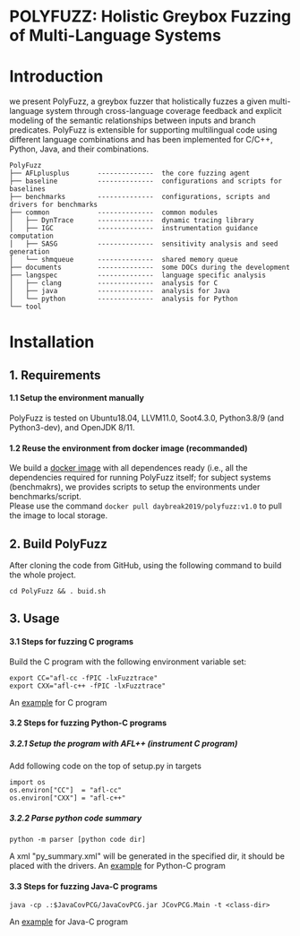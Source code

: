# POLYFUZZ: Holistic Greybox Fuzzing of Multi-Language Systems


# Introduction
we present PolyFuzz, a greybox fuzzer that holistically fuzzes a given multi-language system through cross-language coverage feedback and explicit modeling of the semantic relationships between inputs and branch predicates. PolyFuzz is extensible for supporting multilingual code using different language combinations and has been implemented for C/C++, Python, Java, and their combinations.

```
PolyFuzz
├── AFLplusplus       --------------  the core fuzzing agent
├── baseline          --------------  configurations and scripts for baselines
├── benchmarks        --------------  configurations, scripts and drivers for benchmarks
├── common            --------------  common modules
│   ├── DynTrace      --------------  dynamic tracing library
│   ├── IGC           --------------  instrumentation guidance computation
│   ├── SASG          --------------  sensitivity analysis and seed generation
│   └── shmqueue      --------------  shared memory queue
├── documents         --------------  some DOCs during the development
├── langspec          --------------  language specific analysis
│   ├── clang         --------------  analysis for C 
│   ├── java          --------------  analysis for Java
│   └── python        --------------  analysis for Python
└── tool
```

# Installation

## 1. Requirements
#### 1.1 Setup the environment manually
PolyFuzz is tested on Ubuntu18.04, LLVM11.0, Soot4.3.0, Python3.8/9 (and Python3-dev), and OpenJDK 8/11.

#### 1.2 Reuse the environment from docker image (recommanded)
We build a [docker image](https://hub.docker.com/repository/registry-1.docker.io/daybreak2019/polyfuzz/tags?page=1&ordering=last_updated) with all dependences ready (i.e., all the dependencies required for running PolyFuzz itself; 
for subject systems (benchmakrs), we provides scripts to setup the environments under benchmarks/script.<br>
Please use the command ```docker pull daybreak2019/polyfuzz:v1.0``` to pull the image to local storage.


## 2. Build PolyFuzz
After cloning the code from GitHub, using the following command to build the whole project.
```
cd PolyFuzz && . buid.sh
```


## 3. Usage

#### 3.1 Steps for fuzzing C programs

Build the C program with the following environment variable set:
```
export CC="afl-cc -fPIC -lxFuzztrace"
export CXX="afl-c++ -fPIC -lxFuzztrace"
```
An [example](https://github.com/Daybreak2019/xFuzz/tree/main/benchmarks/script/single-benches/c/bind9)  for C program

#### 3.2 Steps for fuzzing Python-C programs

##### 3.2.1 Setup the program with AFL++ (instrument C program)
Add following code on the top of setup.py in targets
```
import os
os.environ["CC"]  = "afl-cc"
os.environ["CXX"] = "afl-c++"
```
##### 3.2.2 Parse python code summary
```
python -m parser [python code dir]
```
A xml "py_summary.xml" will be generated in the specified dir, it should be placed with the drivers.
An [example](https://github.com/Daybreak2019/xFuzz/tree/main/benchmarks/script/multi-benches/Pillow)  for Python-C program

#### 3.3 Steps for fuzzing Java-C programs
```
java -cp .:$JavaCovPCG/JavaCovPCG.jar JCovPCG.Main -t <class-dir>
```

An [example](https://github.com/Daybreak2019/xFuzz/tree/main/benchmarks/script/multi-benches/jansi)  for Java-C program
